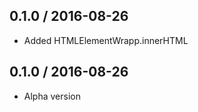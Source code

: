 0.1.0 / 2016-08-26
------------------
- Added HTMLElementWrapp.innerHTML

0.1.0 / 2016-08-26
------------------
- Alpha version
